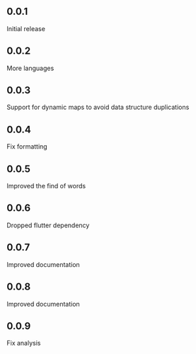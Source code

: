 ## 0.0.1
Initial release

## 0.0.2
More languages

## 0.0.3
Support for dynamic maps to avoid data structure duplications

## 0.0.4
Fix formatting

## 0.0.5
Improved the find of words

## 0.0.6
Dropped flutter dependency

## 0.0.7
Improved documentation

## 0.0.8
Improved documentation

## 0.0.9
Fix analysis